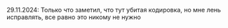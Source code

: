 29.11.2024: Только что заметил, что тут убитая кодировка, но мне лень исправлять, все равно это никому не нужно
